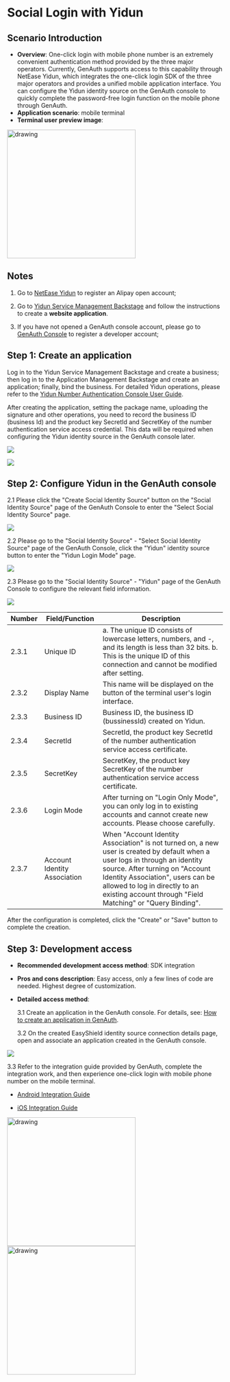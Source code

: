 # Social Login with Yidun

<LastUpdated/>

## Scenario Introduction

- **Overview**: One-click login with mobile phone number is an extremely convenient authentication method provided by the three major operators. Currently, GenAuth supports access to this capability through NetEase Yidun, which integrates the one-click login SDK of the three major operators and provides a unified mobile application interface. You can configure the Yidun identity source on the GenAuth console to quickly complete the password-free login function on the mobile phone through GenAuth.
- **Application scenario**: mobile terminal
- **Terminal user preview image**:

<img src='./images/01loginpage.png' alt="drawing" width="300" />

## Notes

1. Go to [NetEase Yidun](https://dun.163.com/dashboard?v=0116&locale=zh-CN#/login/?referrer=%2F) to register an Alipay open account;

2. Go to [Yidun Service Management Backstage](https://dun.163.com/dashboard#/m/verification/index) and follow the instructions to create a **website application**.

3. If you have not opened a GenAuth console account, please go to [GenAuth Console](https://www.genauth.ai/) to register a developer account;

## Step 1: Create an application

Log in to the Yidun Service Management Backstage and create a business; then log in to the Application Management Backstage and create an application; finally, bind the business. For detailed Yidun operations, please refer to the [Yidun Number Authentication Console User Guide](https://support.dun.163.com/documents/287305921855672320?docId=424413790996844544).

After creating the application, setting the package name, uploading the signature and other operations, you need to record the business ID (business Id) and the product key SecretId and SecretKey of the number authentication service access credential. This data will be required when configuring the Yidun identity source in the GenAuth console later.

![](./images/yd_bizid.png)

![](./images/yd_secret.png)

## Step 2: Configure Yidun in the GenAuth console

2.1 Please click the "Create Social Identity Source" button on the "Social Identity Source" page of the GenAuth Console to enter the "Select Social Identity Source" page.

![](./images/06addSocial.png)

2.2 Please go to the "Social Identity Source" - "Select Social Identity Source" page of the GenAuth Console, click the "Yidun" identity source button to enter the "Yidun Login Mode" page.

![](./images/07chooseyidun.png)

2.3 Please go to the "Social Identity Source" - "Yidun" page of the GenAuth Console to configure the relevant field information.

![](./images/08inputconfig.png)

| Number | Field/Function               | Description                                                                                                                                                                                                                                                                                         |
| ------ | ---------------------------- | --------------------------------------------------------------------------------------------------------------------------------------------------------------------------------------------------------------------------------------------------------------------------------------------------- |
| 2.3.1  | Unique ID                    | a. The unique ID consists of lowercase letters, numbers, and -, and its length is less than 32 bits. b. This is the unique ID of this connection and cannot be modified after setting.                                                                                                              |
| 2.3.2  | Display Name                 | This name will be displayed on the button of the terminal user's login interface.                                                                                                                                                                                                                   |
| 2.3.3  | Business ID                  | Business ID, the business ID (bussinessId) created on Yidun.                                                                                                                                                                                                                                        |
| 2.3.4  | SecretId                     | SecretId, the product key SecretId of the number authentication service access certificate.                                                                                                                                                                                                         |
| 2.3.5  | SecretKey                    | SecretKey, the product key SecretKey of the number authentication service access certificate.                                                                                                                                                                                                       |
| 2.3.6  | Login Mode                   | After turning on "Login Only Mode", you can only log in to existing accounts and cannot create new accounts. Please choose carefully.                                                                                                                                                               |
| 2.3.7  | Account Identity Association | When "Account Identity Association" is not turned on, a new user is created by default when a user logs in through an identity source. After turning on "Account Identity Association", users can be allowed to log in directly to an existing account through "Field Matching" or "Query Binding". |

After the configuration is completed, click the "Create" or "Save" button to complete the creation.

## Step 3: Development access

- **Recommended development access method**: SDK integration

- **Pros and cons description**: Easy access, only a few lines of code are needed. Highest degree of customization.

- **Detailed access method**:

  3.1 Create an application in the GenAuth console. For details, see: [How to create an application in GenAuth](/guides/app-new/create-app/create-app.md).

  3.2 On the created EasyShield identity source connection details page, open and associate an application created in the GenAuth console.

![](./images/09openapp.png)

3.3 Refer to the integration guide provided by GenAuth, complete the integration work, and then experience one-click login with mobile phone number on the mobile terminal.

- [Android Integration Guide](https://github.com/Authing/guard-android/blob/master/doc/topics/oneauth.md)

- [iOS Integration Guide](https://github.com/Authing/guard-ios/blob/main/doc/topics/oneauth.md)

<img src='./images/01loginpage.png' alt="drawing" width="300" />

<img src='./images/loginsuccess.jpg' alt="drawing" width="300" />
